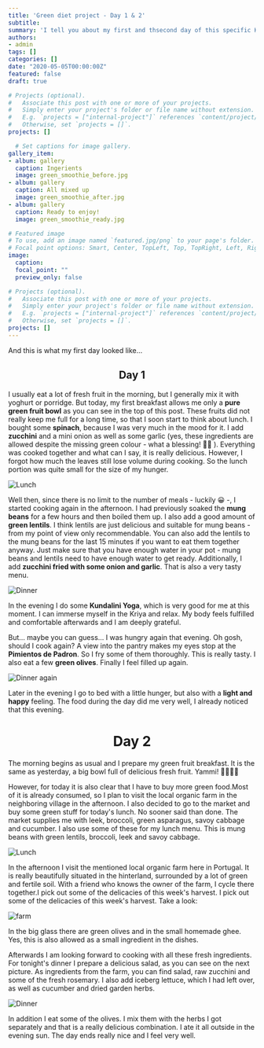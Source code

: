 ```yaml
---
title: 'Green diet project - Day 1 & 2'
subtitle: 
summary: 'I tell you about my first and thsecond day of this specific Kundalini Yoga diet called GREEN DIET.' 
authors:
- admin
tags: []
categories: []
date: "2020-05-05T00:00:00Z"
featured: false
draft: true

# Projects (optional).
#   Associate this post with one or more of your projects.
#   Simply enter your project's folder or file name without extension.
#   E.g. `projects = ["internal-project"]` references `content/project/deep-learning/index.md`.
#   Otherwise, set `projects = []`.
projects: []

  # Set captions for image gallery.
gallery_item:
- album: gallery
  caption: Ingerients
  image: green_smoothie_before.jpg
- album: gallery
  caption: All mixed up
  image: green_smoothie_after.jpg
- album: gallery
  caption: Ready to enjoy!
  image: green_smoothie_ready.jpg

# Featured image
# To use, add an image named `featured.jpg/png` to your page's folder.
# Focal point options: Smart, Center, TopLeft, Top, TopRight, Left, Right, BottomLeft, Bottom, BottomRight
image:
  caption: 
  focal_point: ""
  preview_only: false

# Projects (optional).
#   Associate this post with one or more of your projects.
#   Simply enter your project's folder or file name without extension.
#   E.g. `projects = ["internal-project"]` references `content/project/deep-learning/index.md`.
#   Otherwise, set `projects = []`.
projects: []
---
```


And this is what my first day looked like... 

<center>

## Day 1
</center> 

I usually eat a lot of fresh fruit in the morning, but I generally mix it with yoghurt or porridge. But today, my first breakfast allows me only a **pure green fruit bowl** as you can see in the top of this post. These fruits did not really keep me full for a long time, so that I soon start to think about lunch. I bought some **spinach**, because I was very much in the mood for it. I add **zucchini** and a mini onion as well as some garlic (yes, these ingredients are allowed despite the missing green colour - what a blessing! 🙏🏽 ). Everything was cooked together and what can I say, it is really delicious. However, I forgot how much the leaves still lose volume during cooking. So the lunch portion was quite small for the size of my hunger.

![Lunch](Spinach_Zucchini.jpg)

Well then, since there is no limit to the number of meals - luckily 😀 -, I started cooking again in the afternoon. I had previously soaked the **mung beans** for a few hours and then boiled them up. I also add a good amount of **green lentils**. I think lentils are just delicious and suitable for mung beans - from my point of view only recommendable. You can also add the lentils to the mung beans for the last 15 minutes if you want to eat them together anyway. Just make sure that you have enough water in your pot - mung beans and lentils need to have enough water to get ready. Additionally, I add **zucchini fried with some onion and garlic**. That is also a very tasty menu.

![Dinner](Dinner_Mungbeans.jpg)

In the evening I do some **Kundalini Yoga**, which is very good for me at this moment. I can immerse myself in the Kriya and relax. My body feels fulfilled and comfortable afterwards and I am deeply grateful. 

But… maybe you can guess… I was hungry again that evening. Oh gosh, should I cook again? A view into the pantry makes my eyes stop at the **Pimientos de Padron**. So I fry some of them thoroughly. This is really tasty. I also eat a few **green olives**. Finally I feel filled up again. 

![Dinner again](Okras.jpg)

Later in the evening I go to bed with a little hunger, but also with a **light and happy** feeling. The food during the day did me very well, I already noticed that this evening.

<center>

# Day 2
</center>

The morning begins as usual and I prepare my green fruit breakfast. It is the same as yesterday, a big bowl full of delicious fresh fruit. Yammi! 🍏🍐🥝🍈

However, for today it is also clear that I have to buy more green food.Most of it is already consumed, so I plan to visit the local organic farm in the neighboring village in the afternoon. I also decided to go to the market and buy some green stuff for today's lunch. No sooner said than done. The market supplies me with leek, broccoli, green asparagus, savoy cabbage and cucumber. I also use some of these for my lunch menu. This is mung beans with green lentils, broccoli, leek and savoy cabbage. 

![Lunch](lunch.jpg)

In the afternoon I visit the mentioned local organic farm here in Portugal. It is really beautifully situated in the hinterland, surrounded by a lot of green and fertile soil. With a friend who knows the owner of the farm, I cycle there together.I pick out some of the delicacies of this week's harvest. I pick out some of the delicacies of this week's harvest.  Take a look: 

![farm](farm.jpg)

In the big glass there are green olives and in the small homemade ghee. Yes, this is also allowed as a small ingredient in the dishes. 

Afterwards I am looking forward to cooking with all these fresh ingredients. For tonight's dinner I prepare a delicious salad, as you can see on the next picture. As ingredients from the farm, you can find salad, raw zucchini and some of the fresh rosemary. I also add iceberg lettuce, which I had left over, as well as cucumber and dried garden herbs. 

![Dinner](salad+olives.jpg)

In addition I eat some of the olives. I mix them with the herbs I got separately and that is a really delicious combination.  I ate it all outside in the evening sun. The day ends really nice and I feel very well. 